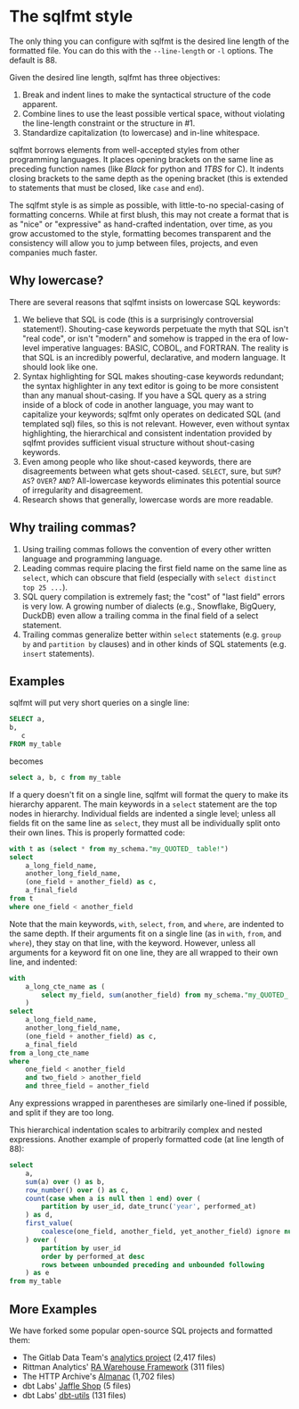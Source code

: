 # The sqlfmt style
The only thing you can configure with sqlfmt is the desired line length of the formatted file. You can do this with the `--line-length` or `-l` options. The default is 88.

Given the desired line length, sqlfmt has three objectives:
1. Break and indent lines to make the syntactical structure of the code apparent.
2. Combine lines to use the least possible vertical space, without violating the line-length constraint or the structure in #1.
3. Standardize capitalization (to lowercase) and in-line whitespace.

sqlfmt borrows elements from well-accepted styles from other programming languages. It places opening brackets on the same line as preceding function names (like *Black* for python and *1TBS* for C). It indents closing brackets to the same depth as the opening bracket (this is extended to statements that must be closed, like `case` and `end`).

The sqlfmt style is as simple as possible, with little-to-no special-casing of formatting concerns. While at first blush, this may not create a format that is as "nice" or "expressive" as hand-crafted indentation, over time, as you grow accustomed to the style, formatting becomes transparent and the consistency will allow you to jump between files, projects, and even companies much faster.

## Why lowercase?
There are several reasons that sqlfmt insists on lowercase SQL keywords:
1. We believe that SQL is code (this is a surprisingly controversial statement!). Shouting-case keywords perpetuate the myth that SQL isn't "real code", or isn't "modern" and somehow is trapped in the era of low-level imperative languages: BASIC, COBOL, and FORTRAN. The reality is that SQL is an incredibly powerful, declarative, and modern language. It should look like one.
1. Syntax highlighting for SQL makes shouting-case keywords redundant; the syntax highlighter in any text editor is going to be more consistent than any manual shout-casing. If you have a SQL query as a string inside of a block of code in another language, you may want to capitalize your keywords; sqlfmt only operates on dedicated SQL (and templated sql) files, so this is not relevant. However, even without syntax highlighting, the hierarchical and consistent indentation provided by sqlfmt provides sufficient visual structure without shout-casing keywords.
1. Even among people who like shout-cased keywords, there are disagreements between what gets shout-cased. `SELECT`, sure, but `SUM`? `AS`? `OVER`? `AND`? All-lowercase keywords eliminates this potential source of irregularity and disagreement.
1. Research shows that generally, lowercase words are more readable.

## Why trailing commas?
1. Using trailing commas follows the convention of every other written language and programming language.
1. Leading commas require placing the first field name on the same line as `select`, which can obscure that field (especially with `select distinct top 25 ...`).
1. SQL query compilation is extremely fast; the "cost" of "last field" errors is very low. A growing number of dialects (e.g., Snowflake, BigQuery, DuckDB) even allow a trailing comma in the final field of a select statement.
1. Trailing commas generalize better within `select` statements (e.g. `group by` and `partition by` clauses) and in other kinds of SQL statements (e.g. `insert` statements).

## Examples

sqlfmt will put very short queries on a single line:

```sql
SELECT a,
b,
   c
FROM my_table
```
becomes
```sql
select a, b, c from my_table
```

If a query doesn't fit on a single line, sqlfmt will format the query to make its hierarchy apparent. The main keywords in a `select` statement are the top nodes in hierarchy. Individual fields are indented a single level; unless all fields fit on the same line as `select`, they must all be individually split onto their own lines. This is properly formatted code:
```sql
with t as (select * from my_schema."my_QUOTED_ table!")
select
    a_long_field_name,
    another_long_field_name,
    (one_field + another_field) as c,
    a_final_field
from t
where one_field < another_field
```

Note that the main keywords, `with`, `select`, `from`, and `where`, are indented to the same depth. If their arguments fit on a single line (as in `with`, `from`, and `where`), they stay on that line, with the keyword. However, unless all arguments for a keyword fit on one line, they are all wrapped to their own line, and indented:

```sql
with
    a_long_cte_name as (
        select my_field, sum(another_field) from my_schema."my_QUOTED_ table!"
    )
select
    a_long_field_name,
    another_long_field_name,
    (one_field + another_field) as c,
    a_final_field
from a_long_cte_name
where
    one_field < another_field
    and two_field > another_field
    and three_field = another_field
```

Any expressions wrapped in parentheses are similarly one-lined if possible, and split if they are too long.

This hierarchical indentation scales to arbitrarily complex and nested expressions. Another example of properly formatted code (at line length of 88):

```sql
select
    a,
    sum(a) over () as b,
    row_number() over () as c,
    count(case when a is null then 1 end) over (
        partition by user_id, date_trunc('year', performed_at)
    ) as d,
    first_value(
        coalesce(one_field, another_field, yet_another_field) ignore nulls
    ) over (
        partition by user_id
        order by performed_at desc
        rows between unbounded preceding and unbounded following
    ) as e
from my_table
```

## More Examples
We have forked some popular open-source SQL projects and formatted them:
- The Gitlab Data Team's [analytics project](https://github.com/tconbeer/gitlab-analytics-sqlfmt/tree/main/transform/snowflake-dbt) (2,417 files)
- Rittman Analytics' [RA Warehouse Framework](https://github.com/tconbeer/rittman_ra_data_warehouse) (311 files)
- The HTTP Archive's [Almanac](https://github.com/tconbeer/http_archive_almanac/tree/main/sql) (1,702 files)
- dbt Labs' [Jaffle Shop](https://github.com/tconbeer/jaffle_shop) (5 files)
- dbt Labs' [dbt-utils](https://github.com/tconbeer/dbt-utils) (131 files)